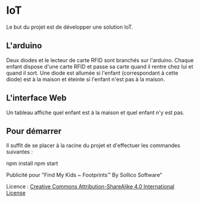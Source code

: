 # IoT

Le but du projet est de développer une solution IoT.

## L'arduino

Deux diodes et le lecteur de carte RFID sont branchés sur l'arduino.
Chaque enfant dispose d'une carte RFID et passe sa carte quand il rentre chez lui et quand il sort.
Une diode est allumée si l'enfant (correspondant à cette diode) est à la maison et éteinte si l'enfant n'est pas à la maison.

## L'interface Web

Un tableau affiche quel enfant est à la maison et quel enfant n'y est pas.

## Pour démarrer

Il suffit de se placer à la racine du projet et d'effectuer les commandes suivantes :

npm install
npm start


Publicité pour "Find My Kids ~ Footprints™ By Sollico Software"

Licence : [Creative Commons Attribution-ShareAlike 4.0 International License](https://creativecommons.org/licenses/by-sa/4.0/)
 
